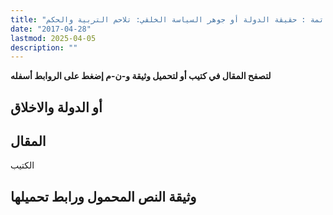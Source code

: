 ```yaml
---
title: "الاستحالة الممتنعة أو الدولة والأخلاق  – الخاتمة : حقيقة الدولة أو جوهر السياسة الخلقي: تلاحم التربية والحكم"
date: "2017-04-28"
lastmod: 2025-04-05
description: ""
---
```

**لتصفح المقال في كتيب أو لتحميل وثيقة و-ن-م إضغط على الروابط أسفله**

## **أو الدولة والاخلاق**

## المقال

الكتيب

## وثيقة النص المحمول ورابط تحميلها

###
